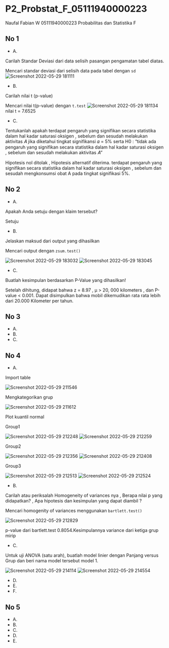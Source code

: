 # P2_Probstat_F_05111940000223
Naufal Fabian W 05111940000223  Probabilitas dan Statistika F



## No 1

- A.

Carilah Standar Deviasi dari data selisih pasangan pengamatan tabel diatas.

Mencari standar deviasi dari selisih data pada tabel dengan `sd`
![Screenshot 2022-05-29 181111](https://user-images.githubusercontent.com/85657973/170865045-d1e89c59-28dd-4c56-8f52-901757722dd3.png)


- B.

Carilah nilai t (p-value)

Mencari nilai t(p-value) dengan `t.test`
![Screenshot 2022-05-29 181134](https://user-images.githubusercontent.com/85657973/170865055-3b2d0b16-3df0-4b9b-a1e9-5d245639227e.png)
nilai t = 7.6525

- C.

Tentukanlah apakah terdapat pengaruh yang signifikan secara statistika dalam hal kadar saturasi oksigen , sebelum dan sesudah melakukan aktivitas 𝐴 jika diketahui tingkat signifikansi 𝛼 = 5% serta H0 : “tidak ada pengaruh yang signifikan secara statistika dalam hal kadar saturasi oksigen , sebelum dan sesudah melakukan aktivitas 𝐴”

Hipotesis nol ditolak , Hipotesis alternatif diterima. terdapat pengaruh yang signifikan secara statistika dalam hal kadar saturasi oksigen , sebelum dan sesudah mengkonsumsi obat A pada tingkat signifikasi 5%.


## No 2

- A.

Apakah Anda setuju dengan klaim tersebut?

Setuju

- B.

Jelaskan maksud dari output yang dihasilkan

Mencari output dengan `zsum.test()`

![Screenshot 2022-05-29 183032](https://user-images.githubusercontent.com/85657973/170865748-72f545d2-f7ed-464b-8ef2-f1f10d7bfbb5.png)
![Screenshot 2022-05-29 183045](https://user-images.githubusercontent.com/85657973/170865753-61529c32-d0e5-4f7c-9779-586aa6e13137.png)

- C.

Buatlah kesimpulan berdasarkan P-Value yang dihasilkan!

Setelah dihitung, didapat bahwa z = 8.97 , μ > 20, 000 kilometers ,  dan P-value < 0.001.
Dapat disimpulkan bahwa mobil dikemudikan rata rata lebih dari 20.000 Kilometer per tahun.

## No 3

- A.
- B.
- C.

## No 4

- A.

Import table 

![Screenshot 2022-05-29 211546](https://user-images.githubusercontent.com/85657973/170873832-9ca8bbe6-f6f2-4dca-8a8e-39d404b33869.png)

Mengkategorikan grup

![Screenshot 2022-05-29 211612](https://user-images.githubusercontent.com/85657973/170873994-5dd2347b-e6a2-4922-a2ee-666ddc2c214b.png)

Plot kuantil normal

Group1

![Screenshot 2022-05-29 212248](https://user-images.githubusercontent.com/85657973/170874102-a6ba3006-d9d3-4687-a98a-6b1e3911a8cb.png)
![Screenshot 2022-05-29 212259](https://user-images.githubusercontent.com/85657973/170874104-299d9ac5-ebf3-4122-9693-3678ffdaf2bd.png)

Group2

![Screenshot 2022-05-29 212356](https://user-images.githubusercontent.com/85657973/170874147-f4251168-162f-4869-b5e2-57f76d2a568f.png)
![Screenshot 2022-05-29 212408](https://user-images.githubusercontent.com/85657973/170874156-4099c478-bb24-4829-a152-c4a877b123d7.png)

Group3

![Screenshot 2022-05-29 212513](https://user-images.githubusercontent.com/85657973/170874219-bb440f22-38a3-41fa-ae86-863ea1d7f8fa.png)
![Screenshot 2022-05-29 212524](https://user-images.githubusercontent.com/85657973/170874227-53cccd86-826f-455f-860c-8230f7fc3c29.png)

- B.

Carilah atau periksalah Homogeneity of variances nya , Berapa nilai p yang didapatkan? , Apa hipotesis dan kesimpulan yang dapat diambil ?

Mencari homogenity of variances menggunakan `bartlett.test()`

![Screenshot 2022-05-29 212829](https://user-images.githubusercontent.com/85657973/170874525-0969bb49-1554-4177-84fa-5cedd512a986.png)

p-value dari bartlett.test 0.8054.Kesimpulannya variance dari ketiga grup mirip

- C.

Untuk uji ANOVA (satu arah), buatlah model linier dengan Panjang versus Grup dan beri nama model tersebut model 1.

![Screenshot 2022-05-29 214114](https://user-images.githubusercontent.com/85657973/170875442-768b350e-d90f-4c89-9311-011098a53538.png)
![Screenshot 2022-05-29 214554](https://user-images.githubusercontent.com/85657973/170875447-d86123b5-e11f-4c13-b561-27fc28e85eed.png)



- D.
- E.
- F.

## No 5

- A.
- B.
- C.
- D.
- E.


